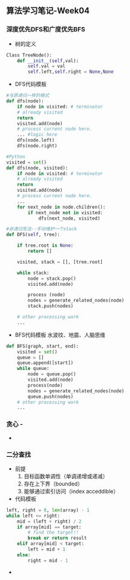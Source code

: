 ## 算法学习笔记-Week04

### 深度优先DFS和广度优先BFS
* 树的定义
```Python
Class TreeNode():
    def __init__(self,val):
        self.val = val
        self.left,self.right = None,None
```
* DFS代码模板
```Python
#与原递归一样的格式
def dfs(node):
    if node in visited: # terminator
    # already visited 
    return 
	visited.add(node) 
	# process current node here. 
	... #logic here
    dfs(node.left)
    dfs(node.right)
```
```Python
#Python
visited = set() 
def dfs(node, visited):
    if node in visited: # terminator
    # already visited 
    return 
	visited.add(node) 
	# process current node here. 
	...
	for next_node in node.children(): 
		if next_node not in visited: 
			dfs(next_node, visited)
```
```Python
#非递归写法--手动维护一个stack
def DFS(self, tree): 

	if tree.root is None: 
		return [] 

	visited, stack = [], [tree.root]

	while stack: 
		node = stack.pop() 
		visited.add(node)

		process (node) 
		nodes = generate_related_nodes(node) 
		stack.push(nodes) 

	# other processing work 
	...
```
* BFS代码模板
水波纹、地震、人脑思维

```Python
def BFS(graph, start, end):
    visited = set()
	queue = [] 
	queue.append([start]) 
	while queue: 
		node = queue.pop() 
		visited.add(node)
		process(node) 
		nodes = generate_related_nodes(node) 
		queue.push(nodes)
	# other processing work 
	...

```


### 贪心 - 
* 


### 二分查找
* 前提
    1. 目标函数单调性（单调递增或递减）
    2. 存在上下界（bounded）
    3. 能够通过索引访问（index acceddible）
* 代码模板
```Python
left, right = 0, len(array) - 1 
while left <= right: 
    mid = (left + right) / 2 
    if array[mid] == target: 
        # find the target!! 
        break or return result 
    elif array[mid] < target: 
        left = mid + 1 
    else: 
        right = mid - 1
```
* 